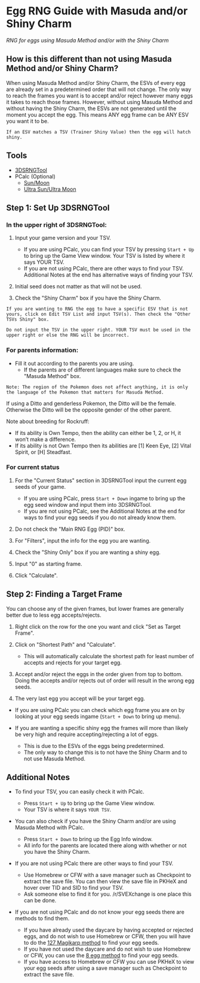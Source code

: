 # Egg RNG Guide with Masuda and/or Shiny Charm

_RNG for eggs using Masuda Method and/or with the Shiny Charm_

## How is this different than not using Masuda Method and/or Shiny Charm?

When using Masuda Method and/or Shiny Charm, the ESVs of every egg are already set in a predetermined order that will not change. The only way to reach the frames you want is to accept and/or reject however many eggs it takes to reach those frames. However, without using Masuda Method and without having the Shiny Charm, the ESVs are not generated until the moment you accept the egg. This means ANY egg frame can be ANY ESV you want it to be.

```Note: ESV is short for Egg Shiny Value. This is what determines if an egg will hatch shiny or not.
If an ESV matches a TSV (Trainer Shiny Value) then the egg will hatch shiny.
```

## Tools

- [3DSRNGTool](https://github.com/wwwwwwzx/3DSRNGTool/releases)
- PCalc (Optional)
  - [Sun/Moon](https://pokemonrng.com/downloads/pcalc/pcalc-sm.zip)
  - [Ultra Sun/Ultra Moon](https://pokemonrng.com/downloads/pcalc/pcalc-usum.zip)

## Step 1: Set Up 3DSRNGTool

### In the upper right of 3DSRNGTool:

1. Input your game version and your TSV.

   - If you are using PCalc, you can find your TSV by pressing `Start + Up` to bring up the Game View window. Your TSV is listed by where it says YOUR TSV.
   - If you are not using PCalc, there are other ways to find your TSV. Additional Notes at the end has alternative ways of finding your TSV.

2. Initial seed does not matter as that will not be used.

3. Check the "Shiny Charm" box if you have the Shiny Charm.

```
If you are wanting to RNG the egg to have a specific ESV that is not yours, click on Edit TSV List and input TSV(s). Then check the "Other TSVs Shiny" box.

Do not input the TSV in the upper right. YOUR TSV must be used in the upper right or else the RNG will be incorrect.
```

### For parents information:

- Fill it out according to the parents you are using.
  - If the parents are of different languages make sure to check the "Masuda Method" box.

```
Note: The region of the Pokemon does not affect anything, it is only the language of the Pokemon that matters for Masuda Method.
```

If using a Ditto and genderless Pokemon, the Ditto will be the female.
Otherwise the Ditto will be the opposite gender of the other parent.

Note about breeding for Rockruff:

- If its ability is Own Tempo, then the ability can either be 1, 2, or H, it won’t make a difference.
- If its ability is not Own Tempo then its abilities are [1] Keen Eye, [2] Vital Spirit, or [H] Steadfast.

### For current status

1. For the "Current Status" section in 3DSRNGTool input the current egg seeds of your game.

   - If you are using PCalc, press `Start + Down` ingame to bring up the egg seed window and input them into 3DSRNGTool.
   - If you are not using PCalc, see the Additional Notes at the end for ways to find your egg seeds if you do not already know them.

2. Do not check the "Main RNG Egg (PID)" box.

3. For "Filters", input the info for the egg you are wanting.

4. Check the "Shiny Only" box if you are wanting a shiny egg.

5. Input "0" as starting frame.

6. Click "Calculate".

## Step 2: Finding a Target Frame

You can choose any of the given frames, but lower frames are generally better due to less egg accepts/rejects.

1. Right click on the row for the one you want and click "Set as Target Frame".

2. Click on "Shortest Path" and "Calculate".

   - This will automatically calculate the shortest path for least number of accepts and rejects for your target egg.

3. Accept and/or reject the eggs in the order given from top to bottom. Doing the accepts and/or rejects out of order will result in the wrong egg seeds.

4. The very last egg you accept will be your target egg.

- If you are using PCalc you can check which egg frame you are on by looking at your egg seeds ingame (`Start + Down` to bring up menu).

- If you are wanting a specific shiny egg the frames will more than likely be very high and require accepting/rejecting a lot of eggs.
  - This is due to the ESVs of the eggs being predetermined.
  - The only way to change this is to not have the Shiny Charm and to not use Masuda Method.

## Additional Notes

- To find your TSV, you can easily check it with PCalc.

  - Press `Start + Up` to bring up the Game View window.
  - Your TSV is where it says `YOUR TSV`.

- You can also check if you have the Shiny Charm and/or are using Masuda Method with PCalc.

  - Press `Start + Down` to bring up the Egg Info window.
  - All info for the parents are located there along with whether or not you have the Shiny Charm.

- If you are not using PCalc there are other ways to find your TSV.

  - Use Homebrew or CFW with a save manager such as Checkpoint to extract the save file. You can then view the save file in PKHeX and hover over TID and SID to find your TSV.
  - Ask someone else to find it for you. /r/SVEXchange is one place this can be done.

- If you are not using PCalc and do not know your egg seeds there are methods to find them.
  - If you have already used the daycare by having accepted or rejected eggs, and do not wish to use Homebrew or CFW, then you will have to do the [127 Magikarp method](https://pokemonrng.com/guides/usum/en/How%20to%20Find%20Egg%20Seeds%20Without%20Custom%20Firmware/) to find your egg seeds.
  - If you have not used the daycare and do not wish to use Homebrew or CFW, you can use the [8 egg method](https://pokemonrng.com/guides/usum/en/How%20to%20Find%20Egg%20Seeds%20Without%20Custom%20Firmware/) to find your egg seeds.
  - If you have access to Homebrew or CFW you can use PKHeX to view your egg seeds after using a save manager such as Checkpoint to extract the save file.

